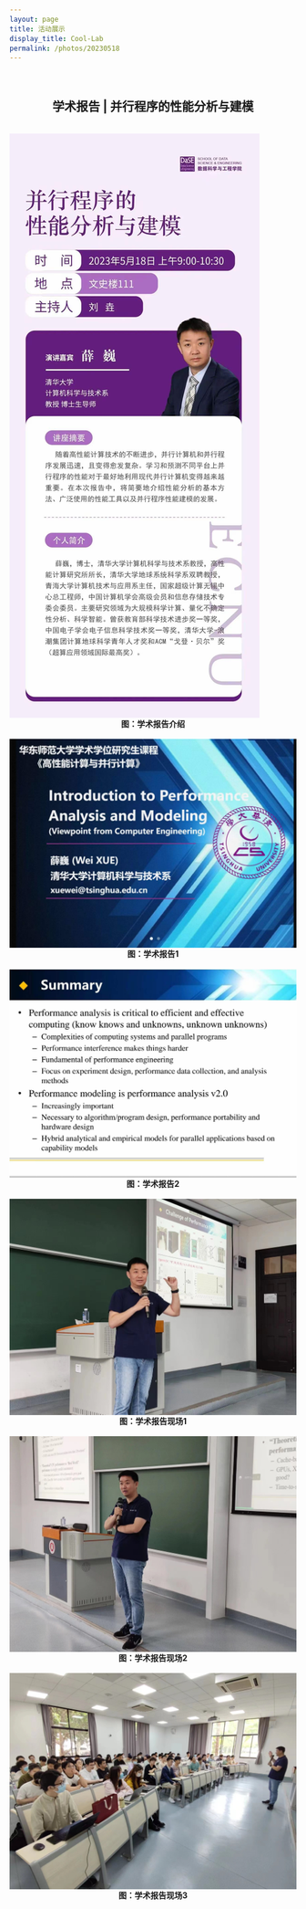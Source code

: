 ```yaml
---
layout: page
title: 活动展示
display_title: Cool-Lab
permalink: /photos/20230518
---
```

<br/>

<center><h2>学术报告 | 并行程序的性能分析与建模</h2></center>
<br/>
<img src="../imgs/20230518/20230518img1.jpg" align="center" />

<center><strong>图：学术报告介绍</strong></center>
<br/>
<img src="../imgs/20230518/20230518img2.jpg" align="center" />

<center><strong>图：学术报告1</strong></center>
<br/>
<img src="../imgs/20230518/20230518img3.jpg" align="center" />

<center><strong>图：学术报告2</strong></center>
<br/>
<img src="../imgs/20230518/20230518img4.jpg" align="center" />

<center><strong>图：学术报告现场1</strong></center>
<br/>
<img src="../imgs/20230518/20230518img5.jpg" align="center" />

<center><strong>图：学术报告现场2</strong></center>
<br/>
<img src="../imgs/20230518/20230518img6.jpg" align="center" />

<center><strong>图：学术报告现场3</strong></center>
<br/>


<br/>
<br/>
<br/>